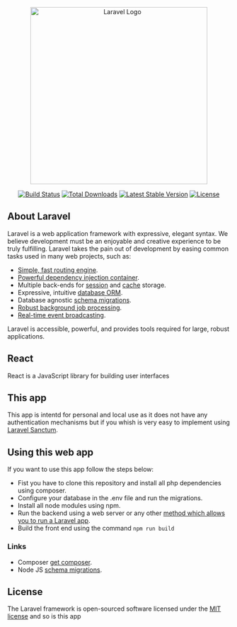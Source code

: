 <p align="center"><a href="https://laravel.com" target="_blank"><img src="https://raw.githubusercontent.com/laravel/art/master/logo-lockup/5%20SVG/2%20CMYK/1%20Full%20Color/laravel-logolockup-cmyk-red.svg" width="400" alt="Laravel Logo"></a></p>

<p align="center">
<a href="https://github.com/laravel/framework/actions"><img src="https://github.com/laravel/framework/workflows/tests/badge.svg" alt="Build Status"></a>
<a href="https://packagist.org/packages/laravel/framework"><img src="https://img.shields.io/packagist/dt/laravel/framework" alt="Total Downloads"></a>
<a href="https://packagist.org/packages/laravel/framework"><img src="https://img.shields.io/packagist/v/laravel/framework" alt="Latest Stable Version"></a>
<a href="https://packagist.org/packages/laravel/framework"><img src="https://img.shields.io/packagist/l/laravel/framework" alt="License"></a>
</p>

## About Laravel

Laravel is a web application framework with expressive, elegant syntax. We believe development must be an enjoyable and creative experience to be truly fulfilling. Laravel takes the pain out of development by easing common tasks used in many web projects, such as:

-   [Simple, fast routing engine](https://laravel.com/docs/routing).
-   [Powerful dependency injection container](https://laravel.com/docs/container).
-   Multiple back-ends for [session](https://laravel.com/docs/session) and [cache](https://laravel.com/docs/cache) storage.
-   Expressive, intuitive [database ORM](https://laravel.com/docs/eloquent).
-   Database agnostic [schema migrations](https://laravel.com/docs/migrations).
-   [Robust background job processing](https://laravel.com/docs/queues).
-   [Real-time event broadcasting](https://laravel.com/docs/broadcasting).

Laravel is accessible, powerful, and provides tools required for large, robust applications.

## React

React is a JavaScript library for building user interfaces

## This app

This app is intentd for personal and local use as it does not have any authentication mechanisms but if you whish is very easy to implement using [Laravel Sanctum](https://laravel.com/docs/10.x/sanctum#main-content).

## Using this web app

If you want to use this app follow the steps below:

-   Fist you have to clone this repository and install all php dependencies using composer.
-   Configure your database in the .env file and run the migrations.
-   Install all node modules using npm.
-   Run the backend using a web server or any other [method which allows you to run a Laravel app](https://laravel.com/docs/10.x/installation).
-   Build the front end using the command `npm run build`

### Links

-   Composer [get composer](https://getcomposer.org/).
-   Node JS [schema migrations](https://nodejs.org/en/).

## License

The Laravel framework is open-sourced software licensed under the [MIT license](https://opensource.org/licenses/MIT) and so is this app
